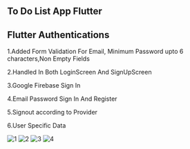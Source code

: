 ## To Do List App Flutter

## Flutter Authentications

1.Added Form Validation For Email, Minimum Password upto 6 characters,Non Empty Fields

2.Handled In Both LoginScreen And SignUpScreen

3.Google Firebase Sign In

4.Email Password Sign In And Register

5.Signout according to Provider

6.User Specific Data


![1](https://user-images.githubusercontent.com/71124195/115220447-2ebe8880-a126-11eb-9832-48b8400f7b64.png) ![2](https://user-images.githubusercontent.com/71124195/115220486-37af5a00-a126-11eb-82cb-3478e80ca3fa.png)
![3](https://user-images.githubusercontent.com/71124195/115220499-3e3dd180-a126-11eb-8f28-87a608c3180a.jpg) ![4](https://user-images.githubusercontent.com/71124195/115220519-43028580-a126-11eb-811e-f8bdd6e5c3bd.png)




